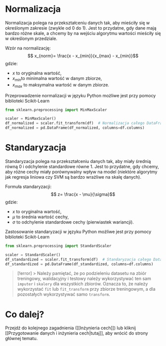# Normalizacja

Normalizacja polega na przekształceniu danych tak, aby mieściły się w określonym zakresie (zwykle od 0 do 1). Jest to przydatne, gdy dane mają bardzo różne skale, a chcemy by na wejściu algorytmu wartości mieściły się w określonym przedziale.

Wzór na normalizację:
$$
x_{norm}= \frac{x - x_{min}}{x_{max} - x_{min}}​​
$$
gdzie:
- $x$ to oryginalna wartość,
- $x_{min}$​ to minimalna wartość w danym zbiorze,
- $x_{max}$ to maksymalna wartość w danym zbiorze.

Przeprowadzenie normalizacji w języku Python możliwe jest przy pomocy biblioteki Scikit-Learn

```Python
from sklearn.preprocessing import MinMaxScaler

scaler = MinMaxScaler()
df_normalized = scaler.fit_transform(df)  # Normalizacja całego DataFrame
df_normalized = pd.DataFrame(df_normalized, columns=df.columns)

```

# Standaryzacja

Standaryzacja polega na przekształceniu danych tak, aby miały średnią równą 0 i odchylenie standardowe równe 1. Jest to przydatne, gdy chcemy, aby różne cechy miały porównywalny wpływ na model (niektóre algorytmy jak regresja liniowa czy SVM są bardzo wrażliwe na skalę danych). 

Formuła standaryzacji:
$$
z= \frac{x - \mu}{\sigma}​
$$
gdzie:
- $x$ to oryginalna wartość,
- $\mu$ to średnia wartość cechy,
- $\sigma$ to odchylenie standardowe cechy (pierwiastek wariancji).

Zastosowanie standaryzacji w języku Python możliwe jest przy pomocy biblioteki Scikit-Learn
```Python
from sklearn.preprocessing import StandardScaler

scaler = StandardScaler()
df_standardized = scaler.fit_transform(df)  # Standaryzacja całego DataFrame
df_standardized = pd.DataFrame(df_standardized, columns=df.columns)
```

> [!error] > Należy pamiętać, że po podzieleniu datasetu na zbiór treningowy, walidacyjny i testowy należy wykorzystywać ten sam `imputer` i `skalery` dla wszystkich zbiorów. Oznacza to, że należy wykorzystać `fit` lub `fit_transform` przy zbiorze treningowym, a dla pozostałych wykorzystywać samo `transform`.
# Co dalej?
Przejdź do kolejnego zagadnienia ([[Inżynieria cech]]) lub kliknij [[Przygotowanie danych i inżynieria cech|tutaj]], aby wrócić do strony głównej tematu.
